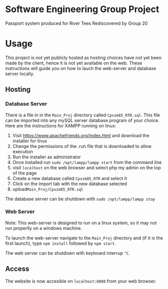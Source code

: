 # Software Engineering Group Project
Passport system produced for River Tees Rediscovered by Group 20

# Usage
This project is not yet publicly hosted as hosting choices have not yet been made by the client, hence it is not yet available on the web. These instructions will guide you on how to lauch the web-server and database server locally.

## Hosting

### Database Server
There is a file in in the `Main_Proj` directory called `Cpvzm85_RTR.sql`. This file can be imported into any mySQL server database program of your choice. Here are the instructions for XAMPP running on linux:

1. Visit <https://www.apachefriends.org/index.html> and download the installer for linux
2. Change the permissions of the .run file that is downloaded to allow execution
3. Run the installer as administrator
4. Once installed run `sudo /opt/lampp/lampp start` from the command line
5. visit `localhost` on the web browser and select php my admin on the top of the page
6. Create a new database called `Cpvzm85_RTR` and select it
7. Click on the import tab with the new database selected
8. upload`Main_Proj/Cpvzm85_RTR.sql`

The database server can be shutdown with `sudo /opt/lampp/lampp stop`


### Web Server
Note: This web-server is designed to run on a linux system, so it may not run properlly on a windows machine.

To launch the web-server navigate to the `Main_Proj` directory and (if it is the first launch), type `npm install` followed by `npm start`.

The web server can be shutdown with keyboard interrup `^C`.

## Access
The website is now accesible on `localhost:8080` from your web browser.
